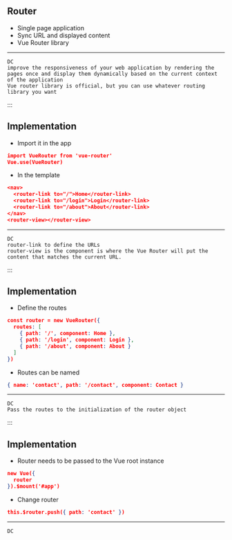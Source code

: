 ## Router
- Single page application
- Sync URL and displayed content
- Vue Router library

***
	DC  
	improve the responsiveness of your web application by rendering the pages once and display them dynamically based on the current context of the application  
	Vue router library is official, but you can use whatever routing library you want  
	
	
:::


## Implementation 
- Import it in the app
``` json
import VueRouter from 'vue-router'
Vue.use(VueRouter)
```
- In the template
``` json
<nav>
  <router-link to="/">Home</router-link>
  <router-link to="/login">Login</router-link>
  <router-link to="/about">About</router-link>
</nav>
<router-view></router-view>
```

***
	DC  
	router-link to define the URLs  
	router-view is the component is where the Vue Router will put the content that matches the current URL.  
		
	
:::
## Implementation 
- Define the routes
``` json
const router = new VueRouter({
  routes: [
    { path: '/', component: Home },
    { path: '/login', component: Login },
    { path: '/about', component: About }
  ]
})
```
- Routes can be named
``` json
{ name: 'contact', path: '/contact', component: Contact }
```

***
	DC  
	Pass the routes to the initialization of the router object  
	
	
:::
## Implementation 
- Router needs to be passed to the Vue root instance
``` json
new Vue({
  router
}).$mount('#app')
```
- Change router
``` json
this.$router.push({ path: 'contact' })
```
***
	DC
	